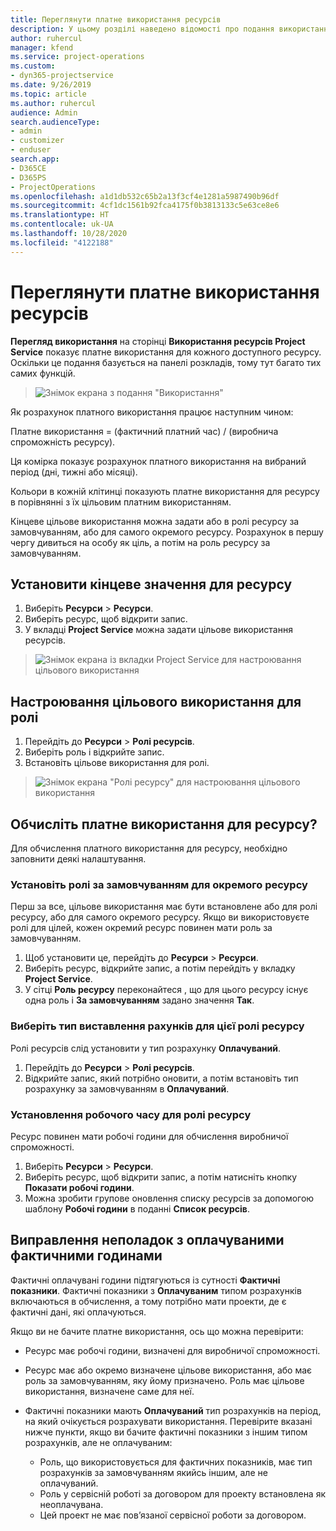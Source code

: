 ```yaml
---
title: Переглянути платне використання ресурсів
description: У цьому розділі наведено відомості про подання використання ресурсів.
author: ruhercul
manager: kfend
ms.service: project-operations
ms.custom:
- dyn365-projectservice
ms.date: 9/26/2019
ms.topic: article
ms.author: ruhercul
audience: Admin
search.audienceType:
- admin
- customizer
- enduser
search.app:
- D365CE
- D365PS
- ProjectOperations
ms.openlocfilehash: a1d1db532c65b2a13f3cf4e1281a5987490b96df
ms.sourcegitcommit: 4cf1dc1561b92fca4175f0b3813133c5e63ce8e6
ms.translationtype: HT
ms.contentlocale: uk-UA
ms.lasthandoff: 10/28/2020
ms.locfileid: "4122188"
---
```

# <a name="view-chargeable-utilization-for-resources"></a>Переглянути платне використання ресурсів
 
**Перегляд використання** на сторінці **Використання ресурсів Project Service** показує платне використання для кожного доступного ресурсу.  Оскільки це подання базується на панелі розкладів, тому тут багато тих самих функцій.

> ![Знімок екрана з подання "Використання"](media/FAQ-utilization-1.png)
 

Як розрахунок платного використання працює наступним чином:

   Платне використання = (фактичний платний час) / (виробнича спроможність ресурсу).

Ця комірка показує розрахунок платного використання на вибраний період (дні, тижні або місяці).

Кольори в кожній клітинці показують платне використання для ресурсу в порівнянні з їх цільовим платним використанням. 

Кінцеве цільове використання можна задати або в ролі ресурсу за замовчуванням, або для самого окремого ресурсу. Розрахунок в першу чергу дивиться на особу як ціль, а потім на роль ресурсу за замовчуванням.

## <a name="set-target-on-a-resource"></a>Установити кінцеве значення для ресурсу

1. Виберіть **Ресурси** \> **Ресурси**. 
2. Виберіть ресурс, щоб відкрити запис. 
3. У вкладці **Project Service** можна задати цільове використання ресурсів.

> ![Знімок екрана із вкладки Project Service для настроювання цільового використання](media/FAQ-utilization-2.png)
 
## <a name="set-target-utilization-on-a-role"></a>Настроювання цільового використання для ролі

1. Перейдіть до **Ресурси** \> **Ролі ресурсів**. 
2. Виберіть роль і відкрийте запис. 
3. Встановіть цільове використання для ролі.

> ![Знімок екрана "Ролі ресурсу" для настроювання цільового використання](media/FAQ-utilization-3.png)
 
## <a name="calculate-chargeable-utilization-for-a-resource"></a>Обчисліть платне використання для ресурсу?

Для обчислення платного використання для ресурсу, необхідно заповнити деякі налаштування. 

### <a name="set-default-role-for-individual-resource"></a>Установіть ролі за замовчуванням для окремого ресурсу

Перш за все, цільове використання має бути встановлене або для ролі ресурсу, або для самого окремого ресурсу. Якщо ви використовуєте ролі для цілей, кожен окремий ресурс повинен мати роль за замовчуванням. 

1. Щоб установити це, перейдіть до **Ресурси** \> **Ресурси**. 
2. Виберіть ресурс, відкрийте запис, а потім перейдіть у вкладку **Project Service**. 
3. У сітці **Роль ресурсу** переконайтеся , що для цього ресурсу існує одна роль і **За замовчуванням** задано значення **Так**.
 
### <a name="change-billing-type-for-resource-role"></a>Виберіть тип виставлення рахунків для цієї ролі ресурсу

Ролі ресурсів слід установити у тип розрахунку **Оплачуваний**. 

1. Перейдіть до **Ресурси** \> **Ролі ресурсів**. 
2. Відкрийте запис, який потрібно оновити, а потім встановіть тип розрахунку за замовчуванням в **Оплачуваний**.

### <a name="set-working-hours-for-resource-role"></a>Установлення робочого часу для ролі ресурсу
 
Ресурс повинен мати робочі години для обчислення виробничої спроможності. 

1. Виберіть **Ресурси** \> **Ресурси**. 
2. Виберіть ресурс, щоб відкрити запис, а потім натисніть кнопку **Показати робочі години**. 
3. Можна зробити групове оновлення списку ресурсів за допомогою шаблону **Робочі години** в поданні **Список ресурсів**.

## <a name="troubleshooting-chargeable-actual-hours"></a>Виправлення неполадок з оплачуваними фактичними годинами

Фактичні оплачувані години підтягуються із сутності **Фактичні показники**. Фактичні показники з **Оплачуваним** типом розрахунків включаються в обчислення, а тому потрібно мати проекти, де є фактичні дані, які оплачуються.

Якщо ви не бачите платне використання, ось що можна перевірити:

- Ресурс має робочі години, визначені для виробничої спроможності.
- Ресурс має або окремо визначене цільове використання, або має роль за замовчуванням, яку йому призначено. Роль має цільове використання, визначене саме для неї.
- Фактичні показники мають **Оплачуваний** тип розрахунків на період, на який очікується розрахувати використання. Перевірите вказані нижче пункти, якщо ви бачите фактичні показники з іншим типом розрахунків, але не оплачуваним:

  - Роль, що використовується для фактичних показників, має тип розрахунків за замовчуванням якийсь іншим, але не оплачуваний.
  - Роль у сервісній роботі за договором для проекту встановлена як неоплачувана.
  - Цей проект не має пов’язаної сервісної роботи за договором.

